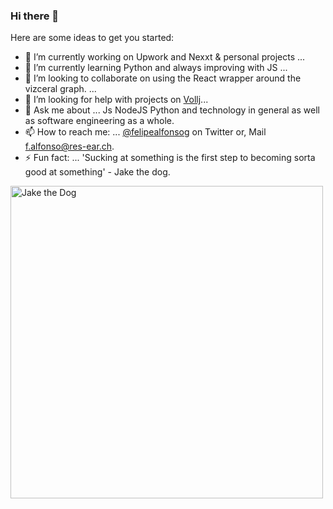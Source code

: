 ### Hi there 👋

<!--
**felipealfonsog/felipealfonsog** is a ✨ _special_ ✨ repository because its `README.md` (this file) appears on your GitHub profile.
-->
Here are some ideas to get you started:

- 🔭 I’m currently working on Upwork and Nexxt & personal projects ...
- 🌱 I’m currently learning Python and always improving with JS ...
- 👯 I’m looking to collaborate on using the React wrapper around the vizceral graph. ...
- 🤔 I’m looking for help with projects on <a href="https://github.com/vollj">Vollj</a>...
- 💬 Ask me about ... Js NodeJS Python and technology in general as well as software engineering as a whole.
- 📫 How to reach me: ... <a href="https://twitter.com/felipealfonsog" target="_blank">@felipealfonsog</a> on Twitter or, Mail <a href="mailto:f.alfonso@res-ear.ch">f.alfonso@res-ear.ch</a>.
- ⚡ Fun fact: ... 'Sucking at something is the first step to becoming sorta good at something' - Jake the dog.
<!-- - 😄 Pronouns: ... -->

<div style="display: flex;">
 
  <img src="https://media-exp1.licdn.com/dms/image/C4E12AQGrlQUWRmbvpA/article-inline_image-shrink_1000_1488/0?e=1602115200&v=beta&t=GZoA04i8nTWHWMdVCCZ9vGXuAsCDV-qPTDTznsefjrw" alt="Jake the Dog" width="500" />
 
</div>
